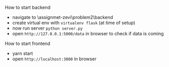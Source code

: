 How to start backend

- navigate to \assignmet-zevi\problem2\backend
- create virtual env with `virtualenv flask` (at time of setup)
- now run server `python server.py`
- open `http://127.0.0.1:5000/data` in browser to check if data is coming

How to start frontend

- yarn start
- open `http://localhost:3000` in browser
